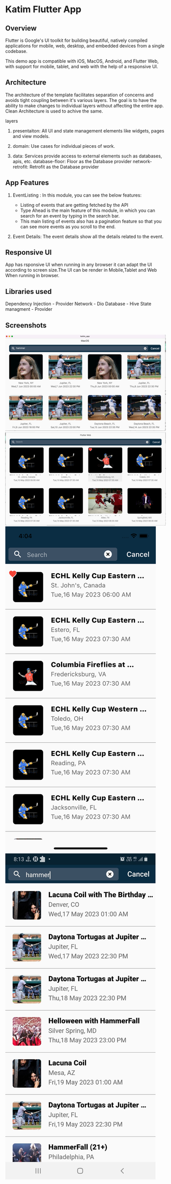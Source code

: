 
# Katim Flutter App


## Overview
Flutter is Google's UI toolkit for building beautiful, natively compiled applications for mobile, web, desktop, and embedded devices from a single codebase.

This demo app is compatible with iOS, MacOS, Android, and Flutter Web, with support for mobile, tablet, and web with the help of a responsive UI.
## Architecture
The architecture of the template facilitates separation of concerns and avoids tight coupling between it's various layers. The goal is to have the ability to make changes to individual layers without affecting the entire app. Clean Architecture is used to achive the same.

layers
1. presentaiton: All UI and state management elements like widgets, pages and view models.

2. domain: Use cases for individual pieces of work.

3. data: Services provide access to external elements such as databases, apis, etc.
database-floor: Floor as the Database provider
network-retrofit: Retrofit as the Database provider

## App Features
1. EventListing : In this module, you can see the below features:
    - Listing of events that are getting fetched by the API
    - Type Ahead is the main feature of this module, in which you can search for an event by typing in the search bar.
    - This main listing of events also has a pagination feature so that you can see more events as you scroll to the end.

2. Event Details: The event details show all the details related to the event.

## Responsive UI
App has rsponsive UI when running in any browser it can adapt the UI according to screen size.The UI can be render in Mobile,Tablet and Web When running in browser.

## Libraries used 
Dependency Injection - Provider
Network - Dio
Database - Hive
State managment - Provider

## Screenshots
![Screenshot of MacOS](assets/screenshots/macOS.png)
![Screenshot of Flutter Web](assets/screenshots/web_flutter.png)
![Screenshot of iOS](assets/screenshots/mobile_ios.png)
![Screenshot of Android](assets/screenshots/mobile_android.png)
